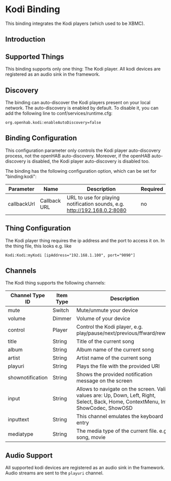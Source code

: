 # Kodi Binding

This binding integrates the Kodi players (which used to be XBMC).

## Introduction


## Supported Things

This binding supports only one thing: The Kodi player. All kodi devices are registered as an audio sink in the framework.


## Discovery

The binding can auto-discover the Kodi players present on your local network. The auto-discovery is enabled by default. To disable it, you can add the following line to conf/services/runtime.cfg:

```
org.openhab.kodi:enableAutoDiscovery=false
```

## Binding Configuration


This configuration parameter only controls the Kodi player auto-discovery process, not the openHAB auto-discovery. Moreover, if the openHAB auto-discovery is disabled, the Kodi player auto-discovery is disabled too.

The binding has the following configuration option, which can be set for "binding:kodi":

| Parameter | Name    | Description  | Required |
|-----------------|------------------------|--------------|------------ |
| callbackUrl | Callback URL | URL to use for playing notification sounds, e.g. http://192.168.0.2:8080 | no |


## Thing Configuration

The Kodi player thing requires the ip address and the port to access it on. 
In the thing file, this looks e.g. like

```
Kodi:Kodi:myKodi [ipAddress="192.168.1.100", port="9090"]
```

## Channels

The Kodi thing supports the following channels:

| Channel Type ID         | Item Type    | Description  |
|-------------------------|--------------|--------------|
| mute                    | Switch       | Mute/unmute your device |
| volume                  | Dimmer       | Volume of your device |
| control                 | Player       | Control the Kodi player, e.g.  play/pause/next/previous/ffward/rewind |
| title                   | String       | Title of the current song|
| album                   | String       | Album name of the current song|
| artist                  | String       | Artist name of the current song|
| playuri                 | String       | Plays the file with the provided URI|
| shownotification        | String       | Shows the provided notification message on the screen|
| input                   | String       | Allows to navigate on the screen. Valid values are: Up, Down, Left, Right, Select, Back, Home, ContextMenu, Info, ShowCodec, ShowOSD|
| inputtext               | String       | This channel emulates the keyboard entry|
| mediatype               | String       | The media type of the current file. e.g. song, movie| 


## Audio Support

All supported kodi devices are registered as an audio sink in the framework.
Audio streams are sent to the `playuri` channel.
